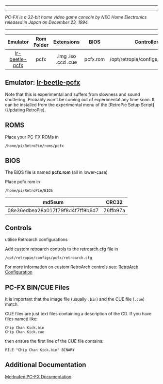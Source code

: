 ***

***
_PC-FX is a 32-bit home video game console by NEC Home Electronics released in Japan on December 23, 1994._

***

| Emulator | Rom Folder | Extensions | BIOS | Controller Config |
| :---: | :---: | :---: | :---: | :---: |
| [lr-beetle-pcfx](https://github.com/libretro/beetle-pcfx-libretro) | pcfx | .img .iso .ccd .cue | pcfx.rom | /opt/retropie/configs/pcfx/retroarch.cfg |

## Emulator: [lr-beetle-pcfx](https://github.com/libretro/beetle-pcfx-libretro)

Note that this is experimental and suffers from slowness and sound shuttering. Probably won't be coming out of experimental any time soon. It can be installed from the experimental menu of the [RetroPie Setup Script](Updating RetroPie).

## ROMS

Place your PC-FX ROMs in
```
/home/pi/RetroPie/roms/pcfx
```

## BIOS

The BIOS file is named **pcfx.rom** (all in lower-case)

Place pcfx.rom in
```
/home/pi/RetroPie/BIOS
```

| md5sum          |        CRC32 |
|--------------|--------------------|
| 08e36edbea28a017f79f8d4f7ff9b6d7 | 76ffb97a |

## Controls

utilise Retroarch configurations

Add custom retroarch controls to the retroarch.cfg file in
```shell
/opt/retropie/configs/pcfx/retroarch.cfg
```
For more information on custom RetroArch controls see: [RetroArch Configuration](https://github.com/petrockblog/RetroPie-Setup/wiki/RetroArch-Configuration)

## PC-FX BIN/CUE Files

It is important that the image file (usually `.bin`) and the CUE file (`.cue`) match.

CUE files are just text files containing a description of the CD. If you have files named like:

~~~
Chip Chan Kick.bin
Chip Chan Kick.cue
~~~

then ensure the first line of the CUE file contains:

~~~
FILE "Chip Chan Kick.bin" BINARY
~~~

## Additional Documentation

[Mednafen PC-FX Documentation](https://mednafen.github.io/documentation/pcfx.html)
